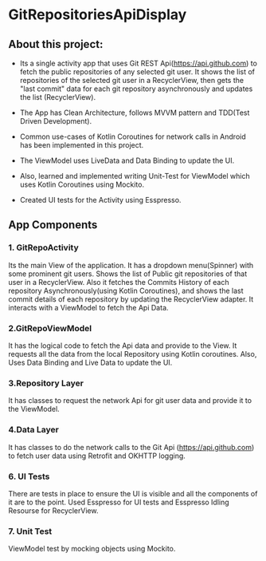 # GitRepositoriesApiDisplay

## About this project:

* Its a single activity app that uses Git REST Api(https://api.github.com) to fetch the public repositories of any selected git user. It shows the list of repositories of the selected git user in a RecyclerView,
then gets the "last commit" data for each git repository asynchronously and updates the list (RecyclerView).

* The App has Clean Architecture, follows MVVM pattern and TDD(Test Driven Development).
* Common use-cases of Kotlin Coroutines for network calls in Android has been implemented in this project.
* The ViewModel uses LiveData and Data Binding to update the UI. 
* Also, learned and implemented writing Unit-Test for ViewModel which uses Kotlin Coroutines using Mockito.
* Created UI tests for the Activity using Esspresso.

## App Components

### 1. GitRepoActivity
Its the main View of the application. It has a dropdown menu(Spinner) with some prominent git users. Shows the list of Public git repositories of that user in a RecyclerView.
Also it fetches the Commits History of each repository Asynchronously(using Kotlin Coroutines), and shows the last commit details of each repository by updating the RecyclerView
adapter.
It interacts with a ViewModel to fetch the Api Data.

### 2.GitRepoViewModel
It has the logical code to fetch the Api data and provide to the View. It requests all the data from the local Repository using Kotlin coroutines.
Also, Uses Data Binding and Live Data to update the UI.

### 3.Repository Layer
It has classes to request the network Api for git user data and provide it to the ViewModel.

### 4.Data Layer
It has classes to do the network calls to the Git Api (https://api.github.com) to fetch user data using Retrofit and OKHTTP logging.

### 6. UI Tests
There are tests in place to ensure the UI is visible and all the components of it are to the point. Used Esspresso for UI tests and Esspresso Idling Resourse for 
RecyclerView.

### 7. Unit Test
ViewModel test by mocking objects using Mockito.


